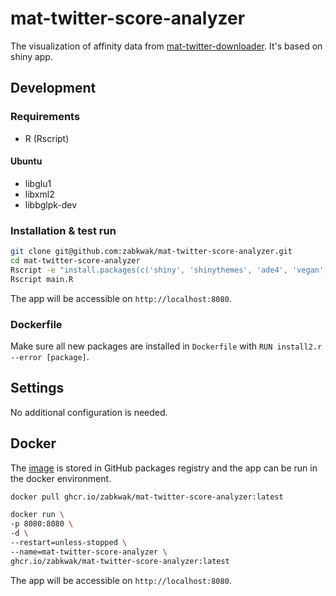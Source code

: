# mat-twitter-score-analyzer
The visualization of affinity data from [mat-twitter-downloader](https://github.com/zabkwak/mat-twitter-downloader). It's based on shiny app.

## Development
### Requirements
- R (Rscript)
#### Ubuntu
- libglu1
- libxml2
- libbglpk-dev

### Installation & test run
```bash
git clone git@github.com:zabkwak/mat-twitter-score-analyzer.git
cd mat-twitter-score-analyzer
Rscript -e "install.packages(c('shiny', 'shinythemes', 'ade4', 'vegan', 'vegan3d', 'polycor', 'psych', 'BayesLCA', 'igraph))"
Rscript main.R
```
The app will be accessible on `http://localhost:8080`.

### Dockerfile
Make sure all new packages are installed in `Dockerfile` with `RUN install2.r --error [package]`.

## Settings
No additional configuration is needed.

## Docker
The [image](https://github.com/zabkwak/mat-twitter-score-analyzer/pkgs/container/mat-twitter-score-analyzer) is stored in GitHub packages registry and the app can be run in the docker environment.
```bash
docker pull ghcr.io/zabkwak/mat-twitter-score-analyzer:latest
```

```bash
docker run \
-p 8080:8080 \
-d \
--restart=unless-stopped \
--name=mat-twitter-score-analyzer \
ghcr.io/zabkwak/mat-twitter-score-analyzer:latest  
```
The app will be accessible on `http://localhost:8080`.
